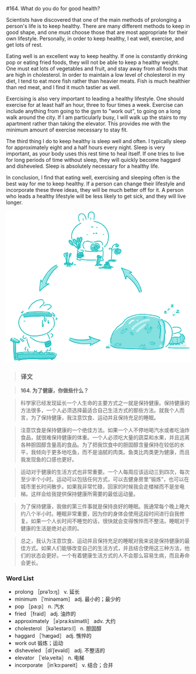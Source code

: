 #164. What do you do for good health?

Scientists have discovered that one of the main methods of prolonging a person's life is to keep healthy. There are many different methods to keep in good shape, and one must choose those that are most appropriate for their own lifestyle. Personally, in order to keep healthy, I eat well, exercise, and get lots of rest.

Eating well is an excellent way to keep healthy. If one is constantly drinking pop or eating fried foods, they will not be able to keep a healthy weight. One must eat lots of vegetables and fruit, and stay away from all foods that are high in cholesterol. In order to maintain a low level of cholesterol in my diet, I tend to eat more fish rather than heavier meats. Fish is much healthier than red meat, and I find it much tastier as well.

Exercising is also very important to leading a healthy lifestyle. One should exercise for at least half an hour, three to four times a week. Exercise can include anything from going to the gym to "work out", to going on a long walk around the city. If I am particularly busy, I will walk up the stairs to my apartment rather than taking the elevator. This provides me with the minimum amount of exercise necessary to stay fit.

The third thing I do to keep healthy is sleep well and often. I typically sleep for approximately eight and a half hours every night. Sleep is very important, as your body uses this rest time to heal itself. If one tries to live for long periods of time without sleep, they will quickly become haggard and disheveled. Sleep is absolutely necessary for a healthy life.

In conclusion, I find that eating well, exercising and sleeping often is the best way for me to keep healthy. If a person can change their lifestyle and incorporate these three ideas, they will be much better off for it. A person who leads a healthy lifestyle will be less likely to get sick, and they will live longer.

![](images/TOEFL-iBT-High-Score-Essays-164.jpg)

> ### 译文

> **164. 为了健康，你做些什么？**

> 科学家已经发现延长一个人生命的主要方式之一就是保持健康。保持健康的方法很多，一个人必须选择最适合自己生活方式的那些方法。就我个人而言，为了保持健康，我注意饮食、运动并且保持充足的睡眠。

> 注意饮食是保持健康的一个绝佳方法。如果一个人不停地喝汽水或者吃油炸食品，就很难保持健康的体重。一个人必须吃大量的蔬菜和水果，并且远离各种胆固醇含量高的食品。为了把我饮食中的胆固醇含量保持在较低的水平，我倾向于更多地吃鱼，而不是油腻的肉类。鱼类比肉类更为健康，而且我发现鱼的口感也更好。

> 运动对于健康的生活方式也非常重要。一个人每周应该运动三到四次，每次至少半个小时。运动可以包括任何方式，可以去健身房里“锻炼”，也可以在城市里长时间散步。如果我非常忙碌，回家的时候我会走楼梯而不是坐电梯。这样会给我提供保持健康所需要的最低运动量。

> 为了保持健康，我做的第三件事就是保持良好的睡眠。我通常每个晚上睡大约八个半小时。睡眠非常重要，因为你的身体会使用这段时间进行自我修复。如果一个人长时间不睡觉的话，很快就会变得憔悴而不整洁。睡眠对于健康的生活是绝对必须的。

> 总之，我认为注意饮食、运动并且保持充足的睡眠对我来说是保持健康的最佳方式。如果人们能够改变自己的生活方式，并且结合使用这三种方法，他们的状态会更好。一个有着健康生活方式的人不会那么容易生病，而且寿命会更长。

### Word List

 * prolong ［prəˈlɔ:ŋ］ v. 延长
 * minimum ［ˈminəməm］ adj. 最小的；最少的
 * pop ［pa:p］ n. 汽水
 * fried ［fraid］ adj. 油炸的
 * approximately ［əˈpra:ksimətli］ adv. 大约
 * cholesterol ［kəˈlestərɔ:l］ n. 胆固醇
 * haggard ［ˈhægəd］ adj. 憔悴的
 * work out 锻炼；运动
 * disheveled ［diˈʃevəld］ adj. 不整洁的
 * elevator ［ˈeləˌveitə］ n. 电梯
 * incorporate ［inˈkɔ:pəreit］ v. 结合；合并
